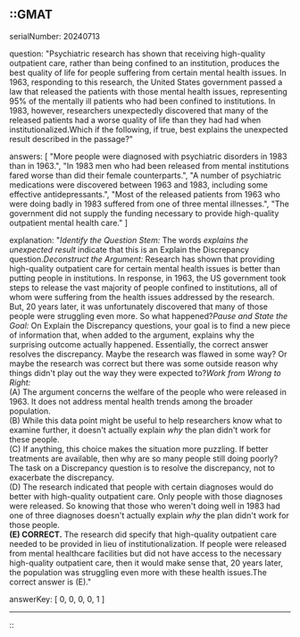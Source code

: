 ::GMAT
---


serialNumber: 20240713

question: "Psychiatric research has shown that receiving high-quality outpatient care, rather than being confined to an institution, produces the best quality of life for people suffering from certain mental health issues. In 1963, responding to this research, the United States government passed a law that released the patients with those mental health issues, representing 95% of the mentally ill patients who had been confined to institutions. In 1983, however, researchers unexpectedly discovered that many of the released patients had a worse quality of life than they had had when institutionalized.Which if the following, if true, best explains the unexpected result described in the passage?"

answers: [
  "More people were diagnosed with psychiatric disorders in 1983 than in 1963.",
  "In 1983 men who had been released from mental institutions fared worse than did their female counterparts.",
  "A number of psychiatric medications were discovered between 1963 and 1983, including some effective antidepressants.",
  "Most of the released patients from 1963 who were doing badly in 1983 suffered from one of three mental illnesses.",
  "The government did not supply the funding necessary to provide high-quality outpatient mental health care."
]

explanation: "<i>Identify the Question Stem:</i> The words <i>explains the unexpected result</i> indicate that this is an Explain the Discrepancy question.<i>Deconstruct the Argument:</i> Research has shown that providing high-quality outpatient care for certain mental health issues is better than putting people in institutions. In response, in 1963, the US government took steps to release the vast majority of people confined to institutions, all of whom were suffering from the health issues addressed by the research. But, 20 years later, it was unfortunately discovered that many of those people were struggling even more. So what happened?<i>Pause and State the Goal:</i> On Explain the Discrepancy questions, your goal is to find a new piece of information that, when added to the argument, explains why the surprising outcome actually happened. Essentially, the correct answer resolves the discrepancy. Maybe the research was flawed in some way? Or maybe the research was correct but there was some outside reason why things didn't play out the way they were expected to?<i>Work from Wrong to Right:</i><br>(A) The argument concerns the welfare of the people who were released in 1963. It does not address mental health trends among the broader population.<br>(B) While this data point might be useful to help researchers know what to examine further, it doesn't actually explain <i>why</i> the plan didn't work for these people.<br>(C) If anything, this choice makes the situation more puzzling. If better treatments are available, then why are so many people still doing poorly? The task on a Discrepancy question is to resolve the discrepancy, not to exacerbate the discrepancy.<br>(D) The research indicated that people with certain diagnoses would do better with high-quality outpatient care. Only people with those diagnoses were released. So knowing that those who weren't doing well in 1983 had one of three diagnoses doesn't actually explain <i>why</i> the plan didn't work for those people.<br><b>(E) CORRECT.</b> The research did specify that high-quality outpatient care needed to be provided in lieu of institutionalization. If people were released from mental healthcare facilities but did not have access to the necessary high-quality outpatient care, then it would make sense that, 20 years later, the population was struggling even more with these health issues.The correct answer is (E)."

answerKey: [
  0, 
  0, 
  0, 
  0, 
  1
]



---
::